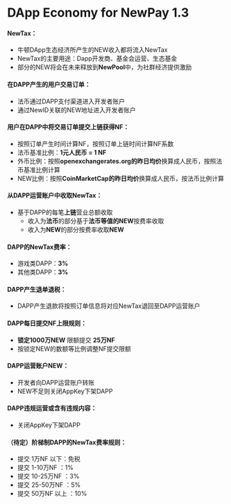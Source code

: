 # DApp Economy for NewPay 1.3

#### NewTax：
* 牛顿DApp生态经济所产生的NEW收入都将流入NewTax
* NewTax的主要用途：Dapp开发商、基金会运营、生态基金
* 部分的NEW将会在未来释放到**NewPool**中，为社群经济提供激励

#### 在DAPP产生的用户交易订单：
* 法币通过DAPP支付渠道进入开发者账户
* 通过NewID关联的NEW地址进入开发者账户

#### 用户在DAPP中将交易订单提交上链获得NF：
* 按照订单产生时间计算NF，按照订单上链时间计算NF系数
* 法币基准比例：**1元人民币 = 1 NF**
* 外币比例：按照**openexchangerates.org的昨日均价**换算成人民币，按照法币基准比例计算
* NEW比例：按照**CoinMarketCap的昨日均价**换算成人民币，按法币比例计算

#### 从DAPP运营账户中收取NewTax：
* 基于DAPP的每笔**上链**营业总额收取
	* 收入为**法币**的部分基于**法币等值的NEW**按费率收取
	* 收入为**NEW**的部分按费率收取**NEW**

#### DAPP的NewTax费率：
* 游戏类DAPP：**3%**
* 其他类DAPP：**3%**

#### DAPP产生退单退税：
* DAPP产生退款将按照订单信息将对应NewTax退回至DAPP运营账户

#### DAPP每日提交NF上限规则：
* **锁定1000万NEW** 限额提交 **25万NF**
* 按锁定NEW的数额等比例调整NF提交限额

#### DAPP运营账户NEW：
* 开发者向DAPP运营账户转账
* NEW不足则关闭AppKey下架DAPP

#### DAPP违规运营或含有违规内容：
* 关闭AppKey下架DAPP

#### （待定）阶梯制DAPP的NewTax费率规则：
* 提交 1万NF 以下：免税
* 提交 1-10万NF ：1%
* 提交 10-25万NF ：3%
* 提交 25-50万NF ：5%
* 提交 50万NF 以上 ：10%